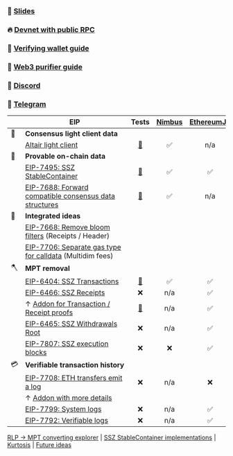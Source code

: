 ### 🛝 [Slides](./slides.pdf)
### 🔥 [Devnet with public RPC](https://ssz-devnet-0.ethpandaops.io)
### 📱 [Verifying wallet guide](./app.md)
### 🔮 [Web3 purifier guide](./rpc.md)
### 💬 [Discord](https://discord.gg/xUmjdjzMNY)
### 📠 [Telegram](https://t.me/+ZJqjzyCQWB8xNzE0)

|| EIP| Tests | [Nimbus](https://github.com/status-im/nimbus-eth2) | [EthereumJS](https://github.com/ethereumjs/ethereumjs-monorepo) | [Helios](https://github.com/a16z/helios) |
| - | - | :-: | :-: | :-: | :-: |
| 🐣 | **Consensus light client data**
|| [Altair light client](https://github.com/ethereum/consensus-specs/blob/dev/specs/altair/light-client/sync-protocol.md) | [🔗](https://github.com/ethereum/consensus-specs/tree/dev/tests/formats/light_client) | ✅ | n/a | ✅ |
| 🦒 | **Provable on-chain data**
|| [EIP-7495: SSZ StableContainer](https://eips.ethereum.org/EIPS/eip-7495) | [🔗](https://github.com/ethereum/consensus-specs/pull/3777) | ✅ | ✅ | ✅ |
|| [EIP-7688: Forward compatible consensus data structures](https://eips.ethereum.org/EIPS/eip-7688) | [🔗](https://github.com/ethereum/consensus-specs/pull/3844) | ✅ | n/a | ✅ |
| 🐼 | **Integrated ideas**
|| [EIP-7668: Remove bloom filters](https://eips.ethereum.org/EIPS/eip-7668) (Receipts / Header)
|| [EIP-7706: Separate gas type for calldata](https://eips.ethereum.org/EIPS/eip-7706) (Multidim fees)
| 🪓 | **MPT removal**
|| [EIP-6404: SSZ Transactions](https://eips.ethereum.org/EIPS/eip-6404) | [🔗](https://github.com/etan-status/latest_fork_tests/commit/eip-6404) | ✅ | ✅ | ✅ |
|| [EIP-6466: SSZ Receipts](https://eips.ethereum.org/EIPS/eip-6466) | ❌ | n/a | ✅ | ❌ |
|| ↑ [Addon for Transaction / Receipt proofs](https://github.com/ethereum/EIPs/pull/8884/files) | [🔗](https://github.com/ethereum/EIPs/blob/737c2c2ec68715a07534318aa67a21bd907e81ec/EIPS/eip-%23%23%23%23.md#test-cases) | n/a | ✅ | ❌ |
|| [EIP-6465: SSZ Withdrawals Root](https://eips.ethereum.org/EIPS/eip-6465) | ❌ | n/a | ✅ | ✅ |
|| [EIP-7807: SSZ execution blocks](https://github.com/ethereum/EIPs/pull/9017/files) | ❌ | ❌ | ✅ | ❌ |
| 💳 | **<nobr>Verifiable transaction history</nobr>**
|| [EIP-7708: ETH transfers emit a log](https://eips.ethereum.org/EIPS/eip-7708) | ❌ | n/a | ❌ | ❌ |
|| ↑ [Addon with more details](https://github.com/ethereum/EIPs/pull/9003/files)
|| [EIP-7799: System logs](https://eips.ethereum.org/EIPS/eip-7799) | ❌ | n/a | ✅ | ❌ |
|| [EIP-7792: Verifiable logs](https://eips.ethereum.org/EIPS/eip-7792) | ❌ | n/a | ✅ | ❌ |

[RLP -> MPT converting explorer](https://eth-light.xyz) \| [SSZ StableContainer implementations](https://stabilitynow.box) \| [Kurtosis](./network_params_fusaka-light.yaml) \| [Future ideas](./future.md)
